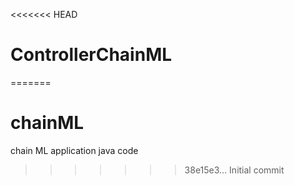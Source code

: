 <<<<<<< HEAD
# ControllerChainML
=======
# chainML
chain ML application java code
>>>>>>> 38e15e3... Initial commit
